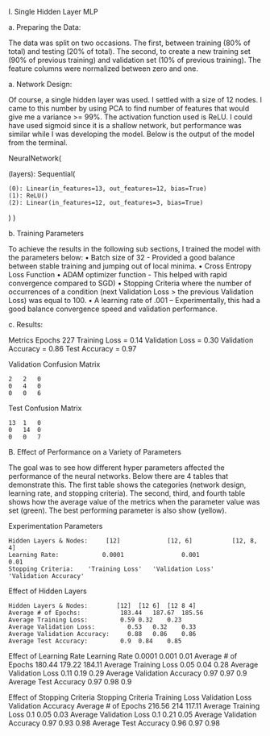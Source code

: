 I.	Single Hidden Layer MLP

a.	Preparing the Data: 

The data was split on two occasions. The first, between training (80% of total) and testing (20% of total). The second, to create a new training set (90% of previous training) and validation set (10% of previous training). The feature columns were normalized between zero and one.

a.	Network Design:

 Of course, a single hidden layer was used. I settled with a size of 12 nodes. I came to this number by using PCA to find number of features that would give me a variance >= 99%. The activation function used is ReLU. I could have used sigmoid since it is a shallow network, but performance was similar while I was developing the model. Below is the output of the model from the terminal.

NeuralNetwork(
  
  (layers): Sequential(
  
    (0): Linear(in_features=13, out_features=12, bias=True)
    (1): ReLU()
    (2): Linear(in_features=12, out_features=3, bias=True)
    
  )
)

b.	Training Parameters

To achieve the results in the following sub sections, I trained the model with the parameters below:
•	Batch size of 32 - Provided a good balance between stable training and jumping out of local minima. 
•	Cross Entropy Loss Function
•	ADAM optimizer function - This helped with rapid convergence compared to SGD) 
•	Stopping Criteria where the number of occurrences of a condition (next Validation Loss > the previous Validation Loss) was equal to 100.
•	A learning rate of .001 – Experimentally, this had a good balance convergence speed and validation performance.

c.	Results:

Metrics
Epochs	227
Training Loss	= 0.14
Validation Loss	= 0.30
Validation Accuracy	= 0.86
Test Accuracy =	0.97

Validation Confusion Matrix

    2	2	0
    0	4	0
    0	0	6

Test Confusion Matrix
    
    13	1	0
    0	14	0
    0	0	7


B.	Effect of Performance on a Variety of Parameters

The goal was to see how different hyper parameters affected the performance of the neural networks. Below there are 4 tables that demonstrate this. The first table shows the categories (network design, learning rate, and stopping criteria). The second, third, and fourth table shows how the average value of the metrics when the parameter value was set (green). The best performing parameter is also show (yellow). 

Experimentation Parameters

    Hidden Layers & Nodes:	   [12]	            [12, 6]	          [12, 8, 4]
    Learning Rate:	          0.0001	            0.001	              0.01
    Stopping Criteria:	  'Training Loss'	'Validation Loss'	'Validation Accuracy'

Effect of Hidden Layers

    Hidden Layers & Nodes:	      [12]	[12 6]	[12 8 4]
    Average # of Epochs:	       183.44	187.67	185.56
    Average Training Loss:	       0.59	0.32	0.23
    Average Validation Loss:	     0.53	0.32	0.33
    Average Validation Accuracy:	 0.88	0.86	0.86
    Average Test Accuracy:	       0.9	0.84	0.85


Effect of Learning Rate
Learning Rate	0.0001	0.001	0.01
Average # of Epochs	180.44	179.22	184.11
Average Training Loss	0.05	0.04	0.28
Average Validation Loss	0.11	0.19	0.29
Average Validation Accuracy	0.97	0.97	0.9
Average Test Accuracy	0.97	0.98	0.9


Effect of Stopping Criteria
Stopping Criteria	Training Loss	Validation Loss	Validation Accuracy
Average # of Epochs	216.56	214	117.11
Average Training Loss	0.1	0.05	0.03
Average Validation Loss	0.1	0.21	0.05
Average Validation Accuracy	0.97	0.93	0.98
Average Test Accuracy	0.96	0.97	0.98



























